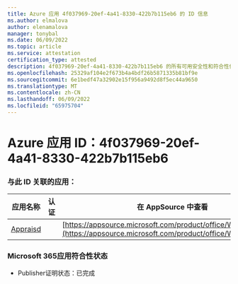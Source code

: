 ```yaml
---
title: Azure 应用 4f037969-20ef-4a41-8330-422b7b115eb6 的 ID 信息
ms.author: elmalova
author: elenamalova
manager: tonybal
ms.date: 06/09/2022
ms.topic: article
ms.service: attestation
certification_type: attested
description: 4f037969-20ef-4a41-8330-422b7b115eb6 的所有可用安全性和符合性信息。
ms.openlocfilehash: 25329af104e2f673b4a4bdf26b5871335b81bf9e
ms.sourcegitcommit: 6e1bedf47a32902e15f956a9492d8f5ec44a9650
ms.translationtype: MT
ms.contentlocale: zh-CN
ms.lasthandoff: 06/09/2022
ms.locfileid: "65975704"
---
```

# <a name="azure-app-id-4f037969-20ef-4a41-8330-422b7b115eb6"></a>Azure 应用 ID：4f037969-20ef-4a41-8330-422b7b115eb6


### <a name="apps-associated-with-this-id"></a>与此 ID 关联的应用：
| **应用名称** | **认证** | **在 AppSource 中查看** |
|--------------|---------------|-----------------------|
| [Appraisd](../forward/WA200003123.md) |  | [https://appsource.microsoft.com/product/office/WA200003123](https://appsource.microsoft.com/product/office/WA200003123) |

### <a name="microsoft-365-app-compliance-status"></a>Microsoft 365应用符合性状态
- Publisher证明状态：已完成
